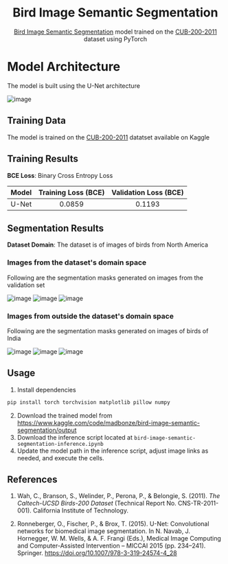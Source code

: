 <h1 align="center">Bird Image Semantic Segmentation</h1>

<p align="center">
  <a href="https://www.kaggle.com/code/madbonze/bird-image-semantic-segmentation/notebook">Bird Image Semantic Segmentation</a> model trained on the <a href="https://www.kaggle.com/datasets/wenewone/cub2002011">CUB-200-2011</a> dataset using PyTorch
</p>

# Model Architecture

The model is built using the U-Net architecture

![image](https://github.com/user-attachments/assets/d97d5483-83a7-490f-8406-9566f1970a62)

## Training Data

The model is trained on the <a href="https://www.kaggle.com/datasets/wenewone/cub2002011">CUB-200-2011</a> datatset available on Kaggle

## Training Results

**BCE Loss**: Binary Cross Entropy Loss

| Model | Training Loss (BCE) | Validation Loss (BCE) |
| :---: | :-----------: | :-------------: |
| U-Net | 0.0859 | 0.1193 |

## Segmentation Results

**Dataset Domain**: The dataset is of images of birds from North America

### Images from the dataset's domain space

Following are the segmentation masks generated on images from the validation set

![image](https://github.com/user-attachments/assets/f6374e9e-659c-4643-bd79-3df09867d718)
![image](https://github.com/user-attachments/assets/53dc99a9-a68a-4e2c-bccf-07a32f577a55)
![image](https://github.com/user-attachments/assets/0e92d9da-6e1f-4420-8b32-61c516271e60)

### Images from outside the dataset's domain space

Following are the segmentation masks generated on images of birds of India

![image](https://github.com/user-attachments/assets/3b3c81ab-ddd7-48de-b01f-13e375a47d65)
![image](https://github.com/user-attachments/assets/ce93d397-aec2-40cb-943b-db1b07b2b949)
![image](https://github.com/user-attachments/assets/af7e770a-3486-4fed-9b86-84b0f0ac12bb)

## Usage

1. Install dependencies
```bash
pip install torch torchvision matplotlib pillow numpy
```
2. Download the trained model from https://www.kaggle.com/code/madbonze/bird-image-semantic-segmentation/output
3. Download the inference script located at `bird-image-semantic-segmentation-inference.ipynb`
4. Update the model path in the inference script, adjust image links as needed, and execute the cells.

## References

1. Wah, C., Branson, S., Welinder, P., Perona, P., & Belongie, S. (2011). *The Caltech-UCSD Birds-200 Dataset* (Technical Report No. CNS-TR-2011-001). California Institute of Technology.

2. Ronneberger, O., Fischer, P., & Brox, T. (2015). U-Net: Convolutional networks for biomedical image segmentation. In N. Navab, J. Hornegger, W. M. Wells, & A. F. Frangi (Eds.), Medical Image Computing and Computer-Assisted Intervention – MICCAI 2015 (pp. 234–241). Springer. https://doi.org/10.1007/978-3-319-24574-4_28

